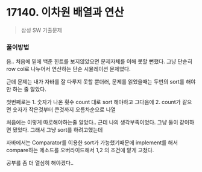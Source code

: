 # 17140. 이차원 배열과 연산

> 삼성 SW 기출문제

### 풀이방법

음.. 처음에 밑에 백준 힌트를 보지않았으면 문제자체를 이해 못할 뻔했다.
그냥 단순히 row col로 나누어서 연산하는 단순 시뮬레이션 문제였다.

근데 문제는 내가 자바를 잘 다루지 못할 뿐더러, 문제를 읽었을때는 두번의 sort를 해야만 하는 줄 알았다.

첫번째로는 1. 숫자가 나온 횟수 count 대로 sort 해야하고 그다음에 2. count가 같으면 숫자가 작은것부터 큰것까지 오름차순으로 나열

처음에는 이렇게 따로해야하는줄 알았다.. 근데 나의 생각부족이었다. 그냥 둘이 같이하면 됐었다. 그래서 그냥 sort를 하려고했는데

자바에서는 Comparator를 이용한 sort가 가능했기때문에 implement를 해서 compare하는 메소드를 오버라이드해서 1,2 의 조건에 맡게 고쳤다.

공부를 좀 더 열심히 해야겠다..


